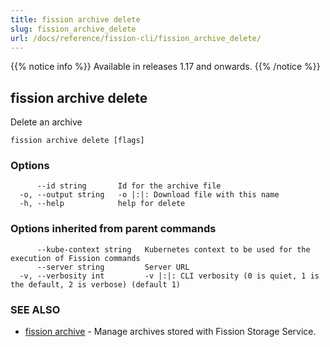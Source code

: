 ```yaml
---
title: fission archive delete
slug: fission_archive_delete
url: /docs/reference/fission-cli/fission_archive_delete/
---
```


{{% notice info %}}
Available in releases 1.17 and onwards.
{{% /notice %}}

## fission archive delete

Delete an archive

```
fission archive delete [flags]
```

### Options

```
      --id string       Id for the archive file
  -o, --output string   -o |:|: Download file with this name
  -h, --help            help for delete
```

### Options inherited from parent commands

```
      --kube-context string   Kubernetes context to be used for the execution of Fission commands
      --server string         Server URL
  -v, --verbosity int         -v |:|: CLI verbosity (0 is quiet, 1 is the default, 2 is verbose) (default 1)
```

### SEE ALSO

* [fission archive](/docs/reference/fission-cli/fission_archive/)  - Manage archives stored with Fission Storage Service.

